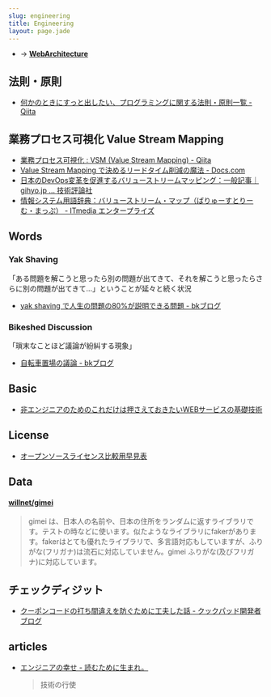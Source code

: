 ```yaml
---
slug: engineering
title: Engineering
layout: page.jade
---
```


- → __[WebArchitecture](/wiki/webarchitecture/)__


## 法則・原則

- [何かのときにすっと出したい、プログラミングに関する法則・原則一覧 - Qiita](http://qiita.com/hirokidaichi/items/d6c473d8011bd9330e63)


## 業務プロセス可視化 Value Stream Mapping

- [業務プロセス可視化 : VSM \(Value Stream Mapping\) \- Qiita](https://qiita.com/i35_267/items/1c2d75861b55c537f1e0)
- [Value Stream Mapping で決めるリードタイム削減の魔法 \- Docs\.com](https://docs.com/ushio-tsuyoshi/7681/value-stream-mapping)
- [日本のDevOps変革を促進するバリューストリームマッピング：一般記事｜gihyo\.jp … 技術評論社](http://gihyo.jp/dev/column/01/devops/2017/value-stream-mapping)
- [情報システム用語辞典：バリューストリーム・マップ（ばりゅーすとりーむ・まっぷ） \- ITmedia エンタープライズ](http://www.itmedia.co.jp/im/articles/0803/24/news136.html)


## Words

### Yak Shaving
「ある問題を解こうと思ったら別の問題が出てきて、それを解こうと思ったらさらに別の問題が出てきて…」ということが延々と続く状況
- [yak shaving で人生の問題の80%が説明できる問題 - bkブログ](http://0xcc.net/blog/archives/000196.html)

### Bikeshed Discussion
「瑣末なことほど議論が紛糾する現象」
- [自転車置場の議論 - bkブログ](http://0xcc.net/blog/archives/000135.html)


## Basic
- [非エンジニアのためのこれだけは押さえておきたいWEBサービスの基礎技術](http://www.slideshare.net/tech-camp/ss-47269649)


## License
- [オープンソースライセンス比較用早見表](https://docs.google.com/spreadsheets/d/1smp9rjunA2DeagL65gy2fqUC-7i-90gQZk2uJ81hE0M/htmlview?sle=true#gid=0)


## Data

#### [willnet/gimei](https://github.com/willnet/gimei)

> gimei は、日本人の名前や、日本の住所をランダムに返すライブラリです。テストの時などに使います。似たようなライブラリにfakerがあります。fakerはとても優れたライブラリで、多言語対応もしていますが、ふりがな(フリガナ)は流石に対応していません。gimei ふりがな(及びフリガナ)に対応しています。


## チェックディジット
- [クーポンコードの打ち間違えを防ぐために工夫した話 - クックパッド開発者ブログ](http://techlife.cookpad.com/entry/2015/06/23/142920)


## articles

- [エンジニアの幸せ \- 読むために生まれ。](http://yshigeru.hatenablog.com/entry/2017/05/21/120524)
  > 技術の行使
